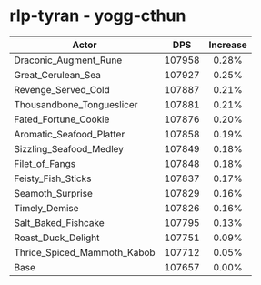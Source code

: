 # rlp-tyran - yogg-cthun
| Actor | DPS | Increase |
|---|:---:|:---:|
|Draconic_Augment_Rune|107958|0.28%|
|Great_Cerulean_Sea|107927|0.25%|
|Revenge_Served_Cold|107887|0.21%|
|Thousandbone_Tongueslicer|107881|0.21%|
|Fated_Fortune_Cookie|107876|0.20%|
|Aromatic_Seafood_Platter|107858|0.19%|
|Sizzling_Seafood_Medley|107849|0.18%|
|Filet_of_Fangs|107848|0.18%|
|Feisty_Fish_Sticks|107837|0.17%|
|Seamoth_Surprise|107829|0.16%|
|Timely_Demise|107826|0.16%|
|Salt_Baked_Fishcake|107795|0.13%|
|Roast_Duck_Delight|107751|0.09%|
|Thrice_Spiced_Mammoth_Kabob|107712|0.05%|
|Base|107657|0.00%|
